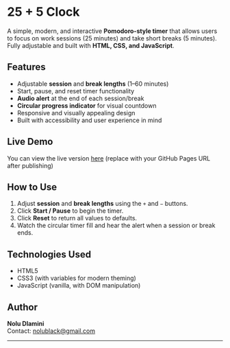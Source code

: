 # 25 + 5 Clock

A simple, modern, and interactive **Pomodoro-style timer** that allows users to focus on work sessions (25 minutes) and take short breaks (5 minutes). Fully adjustable and built with **HTML, CSS, and JavaScript**.

## Features

- Adjustable **session** and **break lengths** (1–60 minutes)
- Start, pause, and reset timer functionality
- **Audio alert** at the end of each session/break
- **Circular progress indicator** for visual countdown
- Responsive and visually appealing design
- Built with accessibility and user experience in mind

## Live Demo

You can view the live version [here](https://noludlamini.github.io/25-5-clock/) (replace with your GitHub Pages URL after publishing)

## How to Use

1. Adjust **session** and **break lengths** using the `+` and `−` buttons.  
2. Click **Start / Pause** to begin the timer.  
3. Click **Reset** to return all values to defaults.  
4. Watch the circular timer fill and hear the alert when a session or break ends.

## Technologies Used

- HTML5  
- CSS3 (with variables for modern theming)  
- JavaScript (vanilla, with DOM manipulation)  

## Author

**Nolu Dlamini**  
Contact: [nolublack@gmail.com](mailto:nolublack@gmail.com)

---

